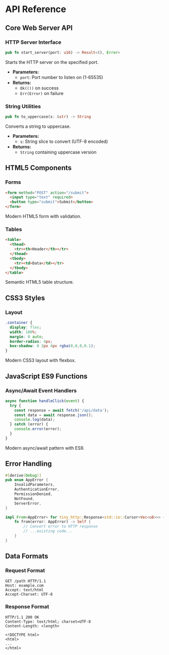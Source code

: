 # API Reference

## Core Web Server API

### HTTP Server Interface
```rust
pub fn start_server(port: u16) -> Result<(), Error>
```
Starts the HTTP server on the specified port.

- **Parameters:**
  - `port`: Port number to listen on (1-65535)
- **Returns:**
  - `Ok(())` on success
  - `Err(Error)` on failure

### String Utilities
```rust
pub fn to_uppercase(s: &str) -> String
```
Converts a string to uppercase.

- **Parameters:**
  - `s`: String slice to convert (UTF-8 encoded)
- **Returns:**
  - `String` containing uppercase version

## HTML5 Components

### Forms
```html
<form method="POST" action="/submit">
  <input type="text" required>
  <button type="submit">Submit</button>
</form>
```
Modern HTML5 form with validation.

### Tables
```html
<table>
  <thead>
    <tr><th>Header</th></tr>
  </thead>
  <tbody>
    <tr><td>Data</td></tr>
  </tbody>
</table>
```
Semantic HTML5 table structure.

## CSS3 Styles

### Layout
```css
.container {
  display: flex;
  width: 100%;
  margin: 0 auto;
  border-radius: 4px;
  box-shadow: 0 2px 4px rgba(0,0,0,0.1);
}
```
Modern CSS3 layout with flexbox.

## JavaScript ES9 Functions

### Async/Await Event Handlers
```javascript
async function handleClick(event) {
  try {
    const response = await fetch('/api/data');
    const data = await response.json();
    console.log(data);
  } catch (error) {
    console.error(error);
  }
}
```
Modern async/await pattern with ES9.

## Error Handling

```rust
#[derive(Debug)]
pub enum AppError {
    InvalidParameters,
    AuthenticationError,
    PermissionDenied,
    NotFound,
    ServerError,
}

impl From<AppError> for tiny_http::Response<std::io::Cursor<Vec<u8>>> {
    fn from(error: AppError) -> Self {
        // Convert error to HTTP response
        // ...existing code...
    }
}
```

## Data Formats

### Request Format
```http
GET /path HTTP/1.1
Host: example.com
Accept: text/html
Accept-Charset: UTF-8
```

### Response Format
```http
HTTP/1.1 200 OK
Content-Type: text/html; charset=UTF-8
Content-Length: <length>

<!DOCTYPE html>
<html>
...
</html>
```
